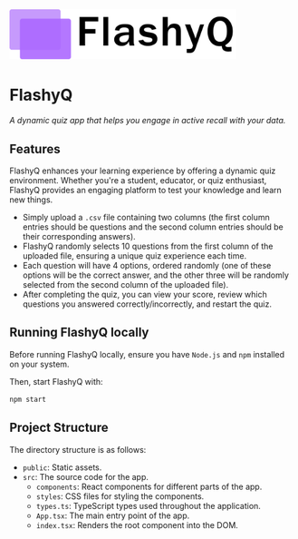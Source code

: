 <img src="readme/logo.png" width="400" style="margin-bottom: 4px">

# FlashyQ

_A dynamic quiz app that helps you engage in active recall with your data._

## Features

FlashyQ enhances your learning experience by offering a dynamic quiz environment. Whether you're a student, educator, or quiz enthusiast, FlashyQ provides an engaging platform to test your knowledge and learn new things.

- Simply upload a `.csv` file containing two columns (the first column entries should be questions and the second column entries should be their corresponding answers).
- FlashyQ randomly selects 10 questions from the first column of the uploaded file, ensuring a unique quiz experience each time.
- Each question will have 4 options, ordered randomly (one of these options will be the correct answer, and the other three will be randomly selected from the second column of the uploaded file).
- After completing the quiz, you can view your score, review which questions you answered correctly/incorrectly, and restart the quiz.

## Running FlashyQ locally

Before running FlashyQ locally, ensure you have `Node.js` and `npm` installed on your system. 

Then, start FlashyQ with:

```sh
npm start
```

## Project Structure

The directory structure is as follows:

- `public`: Static assets.
- `src`: The source code for the app.
  - `components`: React components for different parts of the app.
  - `styles`: CSS files for styling the components.
  - `types.ts`: TypeScript types used throughout the application.
  - `App.tsx`: The main entry point of the app.
  - `index.tsx`: Renders the root component into the DOM.
